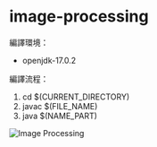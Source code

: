 # image-processing

編譯環境：
* openjdk-17.0.2

編譯流程：
1. cd $(CURRENT_DIRECTORY)
2. javac $(FILE_NAME)
3. java $(NAME_PART)

![Image Processing](https://github.com/user-attachments/assets/2a524205-c9da-42b3-8b1a-15a78e54ebd3)
